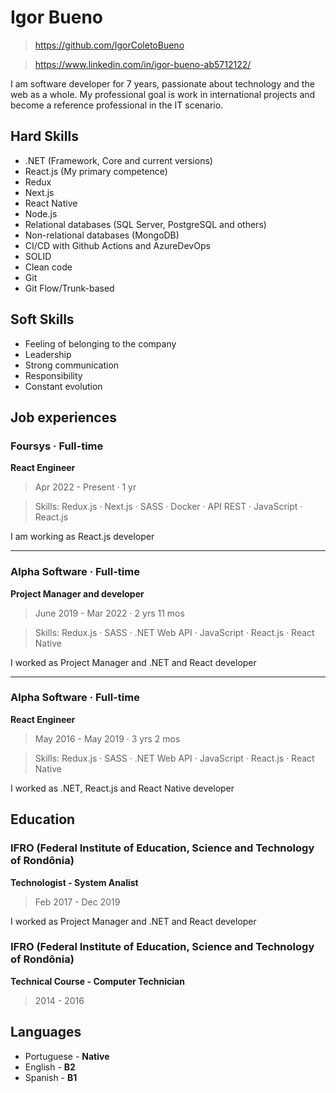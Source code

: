# Igor Bueno
> https://github.com/IgorColetoBueno

> https://www.linkedin.com/in/igor-bueno-ab5712122/

I am software developer for 7 years, passionate about technology and the web as a whole. My professional goal is work in international projects and become a reference professional in the IT scenario.

## Hard Skills

- .NET (Framework, Core and current versions)
- React.js (My primary competence)
- Redux
- Next.js
- React Native
- Node.js
- Relational databases (SQL Server, PostgreSQL and others)
- Non-relational databases (MongoDB)
- CI/CD with Github Actions and AzureDevOps
- SOLID
- Clean code
- Git
- Git Flow/Trunk-based

## Soft Skills

- Feeling of belonging to the company
- Leadership
- Strong communication
- Responsibility
- Constant evolution

## Job experiences

### Foursys · Full-time
**React Engineer**
> Apr 2022 - Present · 1 yr

> Skills: Redux.js · Next.js · SASS · Docker · API REST · JavaScript · React.js

I am working as React.js developer

---
### Alpha Software · Full-time
**Project Manager and developer**
> June 2019 - Mar 2022 · 2 yrs 11 mos

> Skills: Redux.js · SASS · .NET Web API · JavaScript · React.js · React Native

I worked as Project Manager and .NET and React developer

---
### Alpha Software · Full-time
**React Engineer**
> May 2016 - May 2019 · 3 yrs 2 mos

> Skills: Redux.js · SASS · .NET Web API · JavaScript · React.js · React Native

I worked as .NET, React.js and React Native developer

## Education

### IFRO (Federal Institute of Education, Science and Technology of Rondônia)
**Technologist - System Analist**
> Feb 2017 - Dec 2019

I worked as Project Manager and .NET and React developer

### IFRO (Federal Institute of Education, Science and Technology of Rondônia)
**Technical Course - Computer Technician**
> 2014 - 2016

## Languages

- Portuguese - **Native**
- English - **B2**
- Spanish - **B1**
